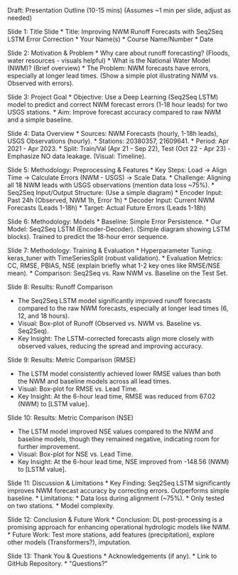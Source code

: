 Draft: Presentation Outline (10-15 mins)
(Assumes ~1 min per slide, adjust as needed)

Slide 1: Title Slide * Title: Improving NWM Runoff Forecasts with Seq2Seq LSTM Error Correction * Your Name(s) * Course Name/Number * Date

Slide 2: Motivation & Problem * Why care about runoff forecasting? (Floods, water resources - visuals helpful) * What is the National Water Model (NWM)? (Brief overview) * The Problem: NWM forecasts have errors, especially at longer lead times. (Show a simple plot illustrating NWM vs. Observed with errors).

Slide 3: Project Goal * Objective: Use a Deep Learning (Seq2Seq LSTM) model to predict and correct NWM forecast errors (1-18 hour leads) for two USGS stations. * Aim: Improve forecast accuracy compared to raw NWM and a simple baseline.

Slide 4: Data Overview * Sources: NWM Forecasts (hourly, 1-18h leads), USGS Observations (hourly). * Stations: 20380357, 21609641. * Period: Apr 2021 - Apr 2023. * Split: Train/Val (Apr 21 - Sep 22), Test (Oct 22 - Apr 23) - Emphasize NO data leakage. (Visual: Timeline).

Slide 5: Methodology: Preprocessing & Features * Key Steps: Load -> Align Time -> Calculate Errors (NWM - USGS) -> Scale Data. * Challenge: Aligning all 18 NWM leads with USGS observations (mention data loss ~75%). * Seq2Seq Input/Output Structure: (Use a simple diagram) * Encoder Input: Past 24h (Observed, NWM 1h, Error 1h) * Decoder Input: Current NWM Forecasts (Leads 1-18h) * Target: Actual Future Errors (Leads 1-18h)

Slide 6: Methodology: Models * Baseline: Simple Error Persistence. * Our Model: Seq2Seq LSTM (Encoder-Decoder). (Simple diagram showing LSTM blocks). Trained to predict the 18-hour error sequence.

Slide 7: Methodology: Training & Evaluation * Hyperparameter Tuning: keras_tuner with TimeSeriesSplit (robust validation). * Evaluation Metrics: CC, RMSE, PBIAS, NSE (explain briefly what 1-2 key ones like RMSE/NSE mean). * Comparison: Seq2Seq vs. Raw NWM vs. Baseline on the Test Set.

Slide 8: Results: Runoff Comparison
* The Seq2Seq LSTM model significantly improved runoff forecasts compared to the raw NWM forecasts, especially at longer lead times (6, 12, and 18 hours).
* Visual: Box-plot of Runoff (Observed vs. NWM vs. Baseline vs. Seq2Seq).
* Key Insight: The LSTM-corrected forecasts align more closely with observed values, reducing the spread and improving accuracy.

Slide 9: Results: Metric Comparison (RMSE)
* The LSTM model consistently achieved lower RMSE values than both the NWM and baseline models across all lead times.
* Visual: Box-plot for RMSE vs. Lead Time.
* Key Insight: At the 6-hour lead time, RMSE was reduced from 67.02 (NWM) to [LSTM value].

Slide 10: Results: Metric Comparison (NSE)
* The LSTM model improved NSE values compared to the NWM and baseline models, though they remained negative, indicating room for further improvement.
* Visual: Box-plot for NSE vs. Lead Time.
* Key Insight: At the 6-hour lead time, NSE improved from -148.56 (NWM) to [LSTM value].

Slide 11: Discussion & Limitations * Key Finding: Seq2Seq LSTM significantly improves NWM forecast accuracy by correcting errors. Outperforms simple baseline. * Limitations: * Data loss during alignment (~75%). * Only tested on two stations. * Model complexity.

Slide 12: Conclusion & Future Work * Conclusion: DL post-processing is a promising approach for enhancing operational hydrologic models like NWM. * Future Work: Test more stations, add features (precipitation), explore other models (Transformers?), imputation.

Slide 13: Thank You & Questions * Acknowledgements (if any). * Link to GitHub Repository. * "Questions?"